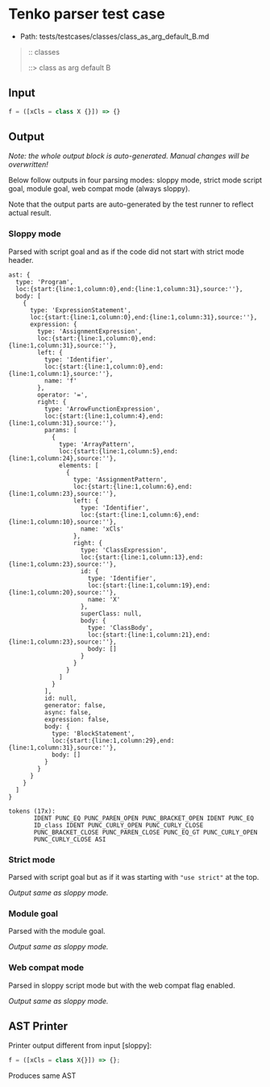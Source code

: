 # Tenko parser test case

- Path: tests/testcases/classes/class_as_arg_default_B.md

> :: classes
>
> ::> class as arg default B

## Input

`````js
f = ([xCls = class X {}]) => {}
`````

## Output

_Note: the whole output block is auto-generated. Manual changes will be overwritten!_

Below follow outputs in four parsing modes: sloppy mode, strict mode script goal, module goal, web compat mode (always sloppy).

Note that the output parts are auto-generated by the test runner to reflect actual result.

### Sloppy mode

Parsed with script goal and as if the code did not start with strict mode header.

`````
ast: {
  type: 'Program',
  loc:{start:{line:1,column:0},end:{line:1,column:31},source:''},
  body: [
    {
      type: 'ExpressionStatement',
      loc:{start:{line:1,column:0},end:{line:1,column:31},source:''},
      expression: {
        type: 'AssignmentExpression',
        loc:{start:{line:1,column:0},end:{line:1,column:31},source:''},
        left: {
          type: 'Identifier',
          loc:{start:{line:1,column:0},end:{line:1,column:1},source:''},
          name: 'f'
        },
        operator: '=',
        right: {
          type: 'ArrowFunctionExpression',
          loc:{start:{line:1,column:4},end:{line:1,column:31},source:''},
          params: [
            {
              type: 'ArrayPattern',
              loc:{start:{line:1,column:5},end:{line:1,column:24},source:''},
              elements: [
                {
                  type: 'AssignmentPattern',
                  loc:{start:{line:1,column:6},end:{line:1,column:23},source:''},
                  left: {
                    type: 'Identifier',
                    loc:{start:{line:1,column:6},end:{line:1,column:10},source:''},
                    name: 'xCls'
                  },
                  right: {
                    type: 'ClassExpression',
                    loc:{start:{line:1,column:13},end:{line:1,column:23},source:''},
                    id: {
                      type: 'Identifier',
                      loc:{start:{line:1,column:19},end:{line:1,column:20},source:''},
                      name: 'X'
                    },
                    superClass: null,
                    body: {
                      type: 'ClassBody',
                      loc:{start:{line:1,column:21},end:{line:1,column:23},source:''},
                      body: []
                    }
                  }
                }
              ]
            }
          ],
          id: null,
          generator: false,
          async: false,
          expression: false,
          body: {
            type: 'BlockStatement',
            loc:{start:{line:1,column:29},end:{line:1,column:31},source:''},
            body: []
          }
        }
      }
    }
  ]
}

tokens (17x):
       IDENT PUNC_EQ PUNC_PAREN_OPEN PUNC_BRACKET_OPEN IDENT PUNC_EQ
       ID_class IDENT PUNC_CURLY_OPEN PUNC_CURLY_CLOSE
       PUNC_BRACKET_CLOSE PUNC_PAREN_CLOSE PUNC_EQ_GT PUNC_CURLY_OPEN
       PUNC_CURLY_CLOSE ASI
`````

### Strict mode

Parsed with script goal but as if it was starting with `"use strict"` at the top.

_Output same as sloppy mode._

### Module goal

Parsed with the module goal.

_Output same as sloppy mode._

### Web compat mode

Parsed in sloppy script mode but with the web compat flag enabled.

_Output same as sloppy mode._

## AST Printer

Printer output different from input [sloppy]:

````js
f = ([xCls = class X{}]) => {};
````

Produces same AST
